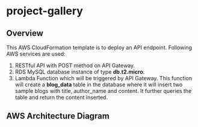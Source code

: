 # project-gallery

## Overview

This AWS CloudFormation template is to deploy an API endpoint. Following AWS services are used:

1. RESTful API with POST method on API Gateway.
2. RDS MySQL database instance of type **db.t2.micro**.
3. Lambda Function which will be triggered by API Gateway. This function will create a **blog_data** table in the database where it will insert two sample blogs with title, author_name and content. It further queries the table and return the content inserted.

## AWS Architecture Diagram
